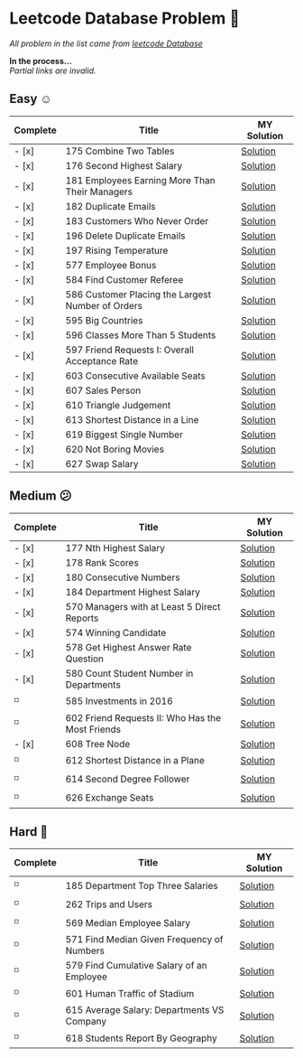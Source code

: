 # Leetcode Database Problem :paw_prints:
*All problem in the list came from [leetcode Database](https://leetcode.com/problemset/database/)*

**In the process...**   
*Partial links are invalid.*

## Easy :relaxed:

Complete | Title |	MY Solution
----------- | ------------------- | ----------
- [x] | 175	Combine Two Tables	 | [Solution]()
- [x] | 176	Second Highest Salary     | [Solution]()
- [x] | 181	Employees Earning More Than Their Managers | [Solution]()    	
- [x] | 182	Duplicate Emails    	 | [Solution]()
- [x] | 183	Customers Who Never Order    	 | [Solution]()
- [x] | 196	Delete Duplicate Emails | [Solution]()
- [x] | 197	Rising Temperature    	 | [Solution]()
- [x] | 577	Employee Bonus     | [Solution]()
- [x] | 584	Find Customer Referee    	 | [Solution]()
- [x] | 586	Customer Placing the Largest Number of Orders | [Solution]()    
- [x] | 595	Big Countries    | [Solution]()
- [x] | 596	Classes More Than 5 Students    | [Solution]() 	
- [x] | 597	Friend Requests I: Overall Acceptance Rate     | [Solution]()
- [x] | 603	Consecutive Available Seats   | [Solution]()
- [x] | 607	Sales Person    	 | [Solution]()
- [x] | 610	Triangle Judgement     | [Solution]()
- [x] | 613	Shortest Distance in a Line     | [Solution]()
- [x] | 619	Biggest Single Number     | [Solution]()
- [x] | 620	Not Boring Movies     | [Solution]()
- [x] | 627	Swap Salary     | [Solution]()

## Medium :confused:

Complete | Title |	MY Solution
----------- | ------------------- | ----------
- [x] | 177	Nth Highest Salary | [Solution]()
- [x] | 178	Rank Scores   | [Solution]()
- [x] | 180	Consecutive Numbers | [Solution]()
- [x] | 184	Department Highest Salary | [Solution]()
- [x] | 570	Managers with at Least 5 Direct Reports  | [Solution]()   
- [x] | 574	Winning Candidate     | [Solution]()
- [x] | 578	Get Highest Answer Rate Question     | [Solution]()
- [x] | 580	Count Student Number in Departments   | [Solution]()
  :white_medium_small_square: | 585	Investments in 2016    | [Solution]()
  :white_medium_small_square: | 602	Friend Requests II: Who Has the Most Friends | [Solution]()   
- [x] | 608	Tree Node    		 | [Solution]()
  :white_medium_small_square: | 612	Shortest Distance in a Plane    | [Solution]()
  :white_medium_small_square: | 614	Second Degree Follower     | [Solution]()
  :white_medium_small_square: | 626	Exchange Seats     | [Solution]()


## Hard :dizzy:

Complete | Title |	MY Solution
----------- | ------------------- | ----------
  :white_medium_small_square: | 185	Department Top Three Salaries  | [Solution]()
  :white_medium_small_square: | 262	Trips and Users    | [Solution]()
  :white_medium_small_square: | 569	Median Employee Salary     | [Solution]()
  :white_medium_small_square: | 571	Find Median Given Frequency of Numbers | [Solution]()
  :white_medium_small_square: | 579	Find Cumulative Salary of an Employee    | [Solution]()
  :white_medium_small_square: | 601	Human Traffic of Stadium   	 | [Solution]()
  :white_medium_small_square: | 615	Average Salary: Departments VS Company	 | [Solution]()
  :white_medium_small_square: | 618	Students Report By Geography | [Solution]()

